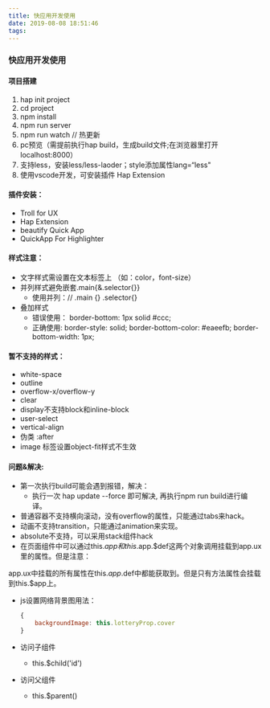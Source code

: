 ```yaml
---
title: 快应用开发使用
date: 2019-08-08 18:51:46
tags:
---
```


### 快应用开发使用

#### 项目搭建
1. hap init project
2. cd project
3. npm install
4. npm run server
5. npm run watch   // 热更新
6. pc预览（需提前执行hap build，生成build文件;在浏览器里打开localhost:8000）
7. 支持less，安装less/less-laoder；style添加属性lang=“less"
8. 使用vscode开发，可安装插件  Hap Extension

#### 插件安装：
* Troll for UX
* Hap Extension
* beautify Quick App
* QuickApp For Highlighter


#### 样式注意：
* 文字样式需设置在文本标签上 （如：color，font-size）
* 并列样式避免嵌套.main{&.selector{}}
    - 使用并列：// .main {} .selector{}
* 叠加样式
    - 错误使用： border-bottom: 1px solid #ccc;
    - 正确使用:
        border-style: solid;
        border-bottom-color: #eaeefb;
        border-bottom-width: 1px;

#### 暂不支持的样式：
* white-space
* outline
* overflow-x/overflow-y
* clear
* display不支持block和inline-block
* user-select
* vertical-align
* 伪类 :after
* image 标签设置object-fit样式不生效


#### 问题&解决:
- 第一次执行build可能会遇到报错，解决：
    - 执行一次 hap update --force 即可解决, 再执行npm run build进行编译。
- 普通容器不支持横向滚动，没有overflow的属性，只能通过tabs来hack。
- 动画不支持transition，只能通过animation来实现。
- absolute不支持，可以采用stack组件hack
- 在页面组件中可以通过this.$app和this.$app.$def这两个对象调用挂载到app.ux里的属性。但是注意：

app.ux中挂载的所有属性在this.$app.$def中都能获取到。但是只有方法属性会挂载到this.$app上。
- js设置网络背景图用法：
    ```js
    {
        backgroundImage: this.lotteryProp.cover
    }
    ```

- 访问子组件
    - this.$child('id')
- 访问父组件
    - this.$parent()